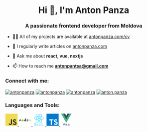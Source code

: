 <h1 align="center">Hi 👋, I'm Anton Panza</h1>
<h3 align="center">A passionate frontend developer from Moldova</h3>

- 👨‍💻 All of my projects are available at [antonpanza.com/cv](https://antonpanza.com/cv)

- 📝 I regularly write articles on [antonpanza.com](https://antonpanza.com)

- 💬 Ask me about **react, vue, nextjs**

- 📫 How to reach me **antonpantsa@gmail.com**

<h3 align="left">Connect with me:</h3>
<p align="left">
<a href="https://twitter.com/antonpanza" target="blank"><img align="center" src="https://raw.githubusercontent.com/rahuldkjain/github-profile-readme-generator/master/src/images/icons/Social/twitter.svg" alt="antonpanza" height="30" width="40" /></a>
<a href="https://linkedin.com/in/antonpanza" target="blank"><img align="center" src="https://raw.githubusercontent.com/rahuldkjain/github-profile-readme-generator/master/src/images/icons/Social/linked-in-alt.svg" alt="antonpanza" height="30" width="40" /></a>
<a href="https://codesandbox.com/antonpanza" target="blank"><img align="center" src="https://raw.githubusercontent.com/rahuldkjain/github-profile-readme-generator/master/src/images/icons/Social/codesandbox.svg" alt="antonpanza" height="30" width="40" /></a>
<a href="https://instagram.com/anton.panza" target="blank"><img align="center" src="https://raw.githubusercontent.com/rahuldkjain/github-profile-readme-generator/master/src/images/icons/Social/instagram.svg" alt="anton.panza" height="30" width="40" /></a>
</p>

<h3 align="left">Languages and Tools:</h3>
<p align="left"> <a href="https://developer.mozilla.org/en-US/docs/Web/JavaScript" target="_blank" rel="noreferrer"> <img src="https://raw.githubusercontent.com/devicons/devicon/master/icons/javascript/javascript-original.svg" alt="javascript" width="40" height="40"/> </a> <a href="https://nodejs.org" target="_blank" rel="noreferrer"> <img src="https://raw.githubusercontent.com/devicons/devicon/master/icons/nodejs/nodejs-original-wordmark.svg" alt="nodejs" width="40" height="40"/> </a> <a href="https://reactjs.org/" target="_blank" rel="noreferrer"> <img src="https://raw.githubusercontent.com/devicons/devicon/master/icons/react/react-original-wordmark.svg" alt="react" width="40" height="40"/> </a> <a href="https://www.typescriptlang.org/" target="_blank" rel="noreferrer"> <img src="https://raw.githubusercontent.com/devicons/devicon/master/icons/typescript/typescript-original.svg" alt="typescript" width="40" height="40"/> </a> <a href="https://vuejs.org/" target="_blank" rel="noreferrer"> <img src="https://raw.githubusercontent.com/devicons/devicon/master/icons/vuejs/vuejs-original-wordmark.svg" alt="vuejs" width="40" height="40"/> </a> </p>
